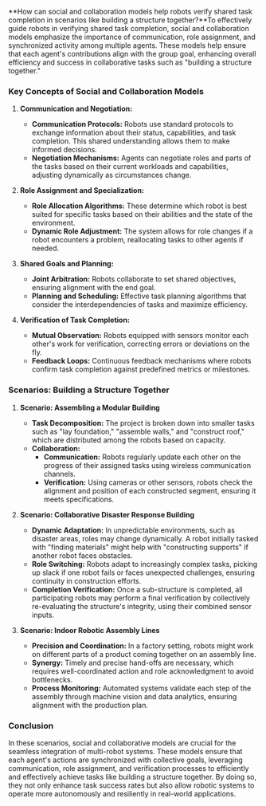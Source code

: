 **How can social and collaboration models help robots verify shared task completion in scenarios like building a structure together?**To effectively guide robots in verifying shared task completion, social and collaboration models emphasize the importance of communication, role assignment, and synchronized activity among multiple agents. These models help ensure that each agent's contributions align with the group goal, enhancing overall efficiency and success in collaborative tasks such as "building a structure together."

### Key Concepts of Social and Collaboration Models

1. **Communication and Negotiation:**
   - **Communication Protocols:** Robots use standard protocols to exchange information about their status, capabilities, and task completion. This shared understanding allows them to make informed decisions.
   - **Negotiation Mechanisms:** Agents can negotiate roles and parts of the tasks based on their current workloads and capabilities, adjusting dynamically as circumstances change.

2. **Role Assignment and Specialization:**
   - **Role Allocation Algorithms:** These determine which robot is best suited for specific tasks based on their abilities and the state of the environment.
   - **Dynamic Role Adjustment:** The system allows for role changes if a robot encounters a problem, reallocating tasks to other agents if needed.

3. **Shared Goals and Planning:**
   - **Joint Arbitration:** Robots collaborate to set shared objectives, ensuring alignment with the end goal.
   - **Planning and Scheduling:** Effective task planning algorithms that consider the interdependencies of tasks and maximize efficiency.

4. **Verification of Task Completion:**
   - **Mutual Observation:** Robots equipped with sensors monitor each other's work for verification, correcting errors or deviations on the fly.
   - **Feedback Loops:** Continuous feedback mechanisms where robots confirm task completion against predefined metrics or milestones.

### Scenarios: Building a Structure Together

1. **Scenario: Assembling a Modular Building**
   - **Task Decomposition:** The project is broken down into smaller tasks such as "lay foundation," "assemble walls," and "construct roof," which are distributed among the robots based on capacity.
   - **Collaboration:** 
     - **Communication:** Robots regularly update each other on the progress of their assigned tasks using wireless communication channels.
     - **Verification:** Using cameras or other sensors, robots check the alignment and position of each constructed segment, ensuring it meets specifications.

2. **Scenario: Collaborative Disaster Response Building**
   - **Dynamic Adaptation:** In unpredictable environments, such as disaster areas, roles may change dynamically. A robot initially tasked with "finding materials" might help with "constructing supports" if another robot faces obstacles.
   - **Role Switching:** Robots adapt to increasingly complex tasks, picking up slack if one robot fails or faces unexpected challenges, ensuring continuity in construction efforts.
   - **Completion Verification:** Once a sub-structure is completed, all participating robots may perform a final verification by collectively re-evaluating the structure's integrity, using their combined sensor inputs.

3. **Scenario: Indoor Robotic Assembly Lines**
   - **Precision and Coordination:** In a factory setting, robots might work on different parts of a product coming together on an assembly line.
   - **Synergy:** Timely and precise hand-offs are necessary, which requires well-coordinated action and role acknowledgment to avoid bottlenecks.
   - **Process Monitoring:** Automated systems validate each step of the assembly through machine vision and data analytics, ensuring alignment with the production plan.

### Conclusion

In these scenarios, social and collaborative models are crucial for the seamless integration of multi-robot systems. These models ensure that each agent's actions are synchronized with collective goals, leveraging communication, role assignment, and verification processes to efficiently and effectively achieve tasks like building a structure together. By doing so, they not only enhance task success rates but also allow robotic systems to operate more autonomously and resiliently in real-world applications.